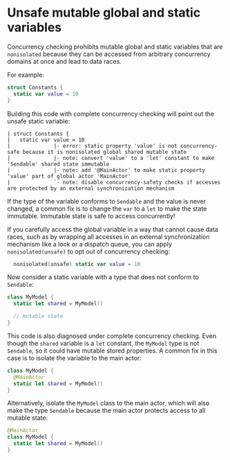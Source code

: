 # Unsafe mutable global and static variables

Concurrency checking prohibits mutable global and static variables that are `nonisolated` because they can be accessed from arbitrary concurrency domains at once and lead to data races.

For example:

```swift
struct Constants {
  static var value = 10
}
```

Building this code with complete concurrency checking will point out the unsafe static variable:

```
| struct Constants {
|   static var value = 10
|              |- error: static property 'value' is not concurrency-safe because it is nonisolated global shared mutable state
|              |- note: convert 'value' to a 'let' constant to make 'Sendable' shared state immutable
|              |- note: add '@MainActor' to make static property 'value' part of global actor 'MainActor'
|              `- note: disable concurrency-safety checks if accesses are protected by an external synchronization mechanism
```

If the type of the variable conforms to `Sendable` and the value is never changed, a common fix is to change the `var` to a `let` to make the state immutable. Immutable state is safe to access concurrently!

If you carefully access the global variable in a way that cannot cause data races, such as by wrapping all accesses in an external synchronization mechanism like a lock or a dispatch queue, you can apply `nonisolated(unsafe)` to opt out of concurrency checking:

```swift
  nonisolated(unsafe) static var value = 10
```

Now consider a static variable with a type that does not conform to `Sendable`:

```swift
class MyModel {
  static let shared = MyModel()

  // mutable state
}
```

This code is also diagnosed under complete concurrency checking. Even though the `shared` variable is a `let` constant, the `MyModel` type is not `Sendable`, so it could have mutable stored properties. A common fix in this case is to isolate the variable to the main actor:

```swift
class MyModel {
  @MainActor
  static let shared = MyModel() 
}
```

Alternatively, isolate the `MyModel` class to the main actor, which will also make the type `Sendable` because the main actor protects access to all mutable state:

```swift
@MainActor
class MyModel {
  static let shared = MyModel()
}
```